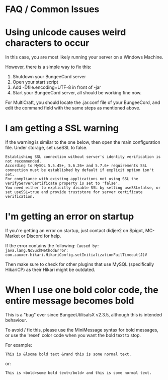 # FAQ / Common Issues

# Using unicode causes weird characters to occur

In this case, you are most likely running your server on a Windows Machine.

However, there is a simple way to fix this:
1. Shutdown your BungeeCord server
1. Open your start script
1. Add -Dfile.encoding=UTF-8 in front of -jar
1. Start your BungeeCord server, all should be working fine now.

For MultiCraft, you should locate the .jar.conf file of your BungeeCord, and edit the command field with the same steps as mentioned above.
# I am getting a SSL warning

If the warning is similar to the one below, then open the main configuration file. Under storage, set useSSL to false.

```
Establishing SSL connection without server's identity verification is not recommended.
According to MySQL 5.5.45+, 5.6.26+ and 5.7.6+ requirements SSL connection must be established by default if explicit option isn't set.
For compliance with existing applications not using SSL the verifyServerCertificate property is set to 'false'.
You need either to explicitly disable SSL by setting useSSL=false, or set useSSL=true and provide truststore for server certificate verification.
```

# I'm getting an error on startup
If you're getting an error on startup, just contact didjee2 on Spigot, MC-Market or Discord for help.

If the error contains the following:
`Caused by: java.lang.NoSuchMethodError: com.zaxxer.hikari.HikariConfig.setInitializationFailTimeout(J)V`

Then make sure to check for other plugins that use MySQL (specifically HikariCP) as their Hikari might be outdated.

# When I use one bold color code, the entire message becomes bold
This is a "bug" ever since BungeeUtilisalsX v2.3.5, although this is intended behaviour.

To avoid / fix this, please use the MiniMessage syntax for bold messages, or use the 'reset' color code when you want the bold text to stop.

For example:
```
This is &lsome bold text &rand this is some normal text.
```
or:
```
This is <bold>some bold text</bold> and this is some normal text.
```